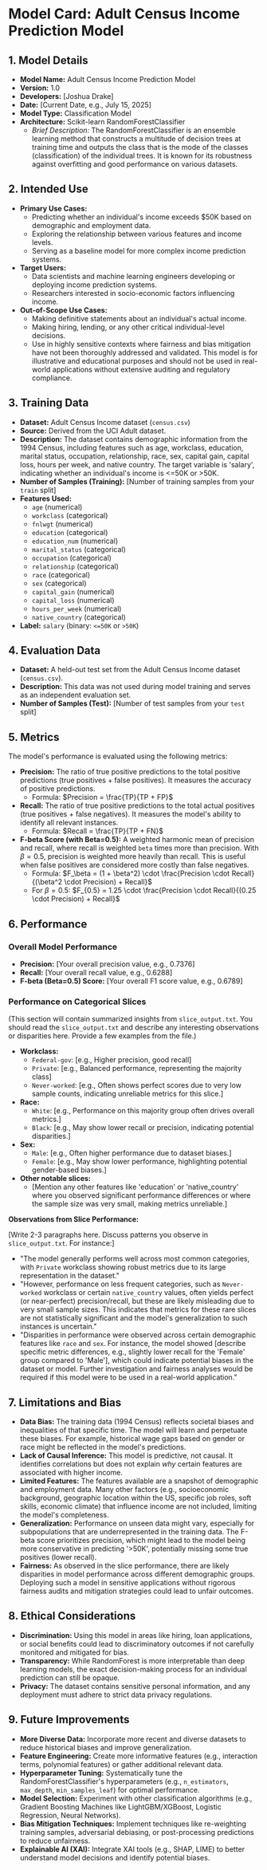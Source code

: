 # Model Card: Adult Census Income Prediction Model

## 1. Model Details

* **Model Name:** Adult Census Income Prediction Model
* **Version:** 1.0
* **Developers:** [Joshua Drake]
* **Date:** [Current Date, e.g., July 15, 2025]
* **Model Type:** Classification Model
* **Architecture:** Scikit-learn RandomForestClassifier
    * *Brief Description:* The RandomForestClassifier is an ensemble learning method that constructs a multitude of decision trees at training time and outputs the class that is the mode of the classes (classification) of the individual trees. It is known for its robustness against overfitting and good performance on various datasets.

## 2. Intended Use

* **Primary Use Cases:**
    * Predicting whether an individual's income exceeds $50K based on demographic and employment data.
    * Exploring the relationship between various features and income levels.
    * Serving as a baseline model for more complex income prediction systems.
* **Target Users:**
    * Data scientists and machine learning engineers developing or deploying income prediction systems.
    * Researchers interested in socio-economic factors influencing income.
* **Out-of-Scope Use Cases:**
    * Making definitive statements about an individual's actual income.
    * Making hiring, lending, or any other critical individual-level decisions.
    * Use in highly sensitive contexts where fairness and bias mitigation have not been thoroughly addressed and validated. This model is for illustrative and educational purposes and should not be used in real-world applications without extensive auditing and regulatory compliance.

## 3. Training Data

* **Dataset:** Adult Census Income dataset (`census.csv`)
* **Source:** Derived from the UCI Adult dataset.
* **Description:** The dataset contains demographic information from the 1994 Census, including features such as age, workclass, education, marital status, occupation, relationship, race, sex, capital gain, capital loss, hours per week, and native country. The target variable is 'salary', indicating whether an individual's income is <=50K or >50K.
* **Number of Samples (Training):** [Number of training samples from your `train` split]
* **Features Used:**
    * `age` (numerical)
    * `workclass` (categorical)
    * `fnlwgt` (numerical)
    * `education` (categorical)
    * `education_num` (numerical)
    * `marital_status` (categorical)
    * `occupation` (categorical)
    * `relationship` (categorical)
    * `race` (categorical)
    * `sex` (categorical)
    * `capital_gain` (numerical)
    * `capital_loss` (numerical)
    * `hours_per_week` (numerical)
    * `native_country` (categorical)
* **Label:** `salary` (binary: `<=50K` or `>50K`)

## 4. Evaluation Data

* **Dataset:** A held-out test set from the Adult Census Income dataset (`census.csv`).
* **Description:** This data was not used during model training and serves as an independent evaluation set.
* **Number of Samples (Test):** [Number of test samples from your `test` split]

## 5. Metrics

The model's performance is evaluated using the following metrics:

* **Precision:** The ratio of true positive predictions to the total positive predictions (true positives + false positives). It measures the accuracy of positive predictions.
    * Formula: $Precision = \frac{TP}{TP + FP}$
* **Recall:** The ratio of true positive predictions to the total actual positives (true positives + false negatives). It measures the model's ability to identify all relevant instances.
    * Formula: $Recall = \frac{TP}{TP + FN}$
* **F-beta Score (with Beta=0.5):** A weighted harmonic mean of precision and recall, where recall is weighted `beta` times more than precision. With $\beta = 0.5$, precision is weighted more heavily than recall. This is useful when false positives are considered more costly than false negatives.
    * Formula: $F_\beta = (1 + \beta^2) \cdot \frac{Precision \cdot Recall}{(\beta^2 \cdot Precision) + Recall}$
    * For $\beta = 0.5$: $F_{0.5} = 1.25 \cdot \frac{Precision \cdot Recall}{(0.25 \cdot Precision) + Recall}$

## 6. Performance

### Overall Model Performance

* **Precision:** [Your overall precision value, e.g., 0.7376]
* **Recall:** [Your overall recall value, e.g., 0.6288]
* **F-beta (Beta=0.5) Score:** [Your overall F1 score value, e.g., 0.6789]

### Performance on Categorical Slices

(This section will contain summarized insights from `slice_output.txt`. You should read the `slice_output.txt` and describe any interesting observations or disparities here. Provide a few examples from the file.)

* **Workclass:**
    * `Federal-gov`: [e.g., Higher precision, good recall]
    * `Private`: [e.g., Balanced performance, representing the majority class]
    * `Never-worked`: [e.g., Often shows perfect scores due to very low sample counts, indicating unreliable metrics for this slice.]
* **Race:**
    * `White`: [e.g., Performance on this majority group often drives overall metrics.]
    * `Black`: [e.g., May show lower recall or precision, indicating potential disparities.]
* **Sex:**
    * `Male`: [e.g., Often higher performance due to dataset biases.]
    * `Female`: [e.g., May show lower performance, highlighting potential gender-based biases.]
* **Other notable slices:**
    * [Mention any other features like 'education' or 'native_country' where you observed significant performance differences or where the sample size was very small, making metrics unreliable.]

**Observations from Slice Performance:**

[Write 2-3 paragraphs here. Discuss patterns you observe in `slice_output.txt`. For instance:]

* "The model generally performs well across most common categories, with `Private` workclass showing robust metrics due to its large representation in the dataset."
* "However, performance on less frequent categories, such as `Never-worked` workclass or certain `native_country` values, often yields perfect (or near-perfect) precision/recall, but these are likely misleading due to very small sample sizes. This indicates that metrics for these rare slices are not statistically significant and the model's generalization to such instances is uncertain."
* "Disparities in performance were observed across certain demographic features like `race` and `sex`. For instance, the model showed [describe specific metric differences, e.g., slightly lower recall for the 'Female' group compared to 'Male'], which could indicate potential biases in the dataset or model. Further investigation and fairness analyses would be required if this model were to be used in a real-world application."

## 7. Limitations and Bias

* **Data Bias:** The training data (1994 Census) reflects societal biases and inequalities of that specific time. The model will learn and perpetuate these biases. For example, historical wage gaps based on gender or race might be reflected in the model's predictions.
* **Lack of Causal Inference:** This model is predictive, not causal. It identifies correlations but does not explain *why* certain features are associated with higher income.
* **Limited Features:** The features available are a snapshot of demographic and employment data. Many other factors (e.g., socioeconomic background, geographic location within the US, specific job roles, soft skills, economic climate) that influence income are not included, limiting the model's completeness.
* **Generalization:** Performance on unseen data might vary, especially for subpopulations that are underrepresented in the training data. The F-beta score prioritizes precision, which might lead to the model being more conservative in predicting '>50K', potentially missing some true positives (lower recall).
* **Fairness:** As observed in the slice performance, there are likely disparities in model performance across different demographic groups. Deploying such a model in sensitive applications without rigorous fairness audits and mitigation strategies could lead to unfair outcomes.

## 8. Ethical Considerations

* **Discrimination:** Using this model in areas like hiring, loan applications, or social benefits could lead to discriminatory outcomes if not carefully monitored and mitigated for bias.
* **Transparency:** While RandomForest is more interpretable than deep learning models, the exact decision-making process for an individual prediction can still be opaque.
* **Privacy:** The dataset contains sensitive personal information, and any deployment must adhere to strict data privacy regulations.

## 9. Future Improvements

* **More Diverse Data:** Incorporate more recent and diverse datasets to reduce historical biases and improve generalization.
* **Feature Engineering:** Create more informative features (e.g., interaction terms, polynomial features) or gather additional relevant data.
* **Hyperparameter Tuning:** Systematically tune the RandomForestClassifier's hyperparameters (e.g., `n_estimators`, `max_depth`, `min_samples_leaf`) for optimal performance.
* **Model Selection:** Experiment with other classification algorithms (e.g., Gradient Boosting Machines like LightGBM/XGBoost, Logistic Regression, Neural Networks).
* **Bias Mitigation Techniques:** Implement techniques like re-weighting training samples, adversarial debiasing, or post-processing predictions to reduce unfairness.
* **Explainable AI (XAI):** Integrate XAI tools (e.g., SHAP, LIME) to better understand model decisions and identify potential biases.
